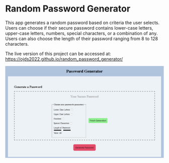# Random Password Generator
This app generates a random password based on criteria the user selects. Users can choose if their secure password contains lower-case letters, upper-case letters, numbers, special characters, or a combination of any. Users can also choose the length of their password ranging from 8 to 128 characters. 

The live version of this project can be accessed at: https://ojds2022.github.io/random_password_generator/

![Application Screenshot](./assets/images/password_gen.jpg "Application Screenshot")